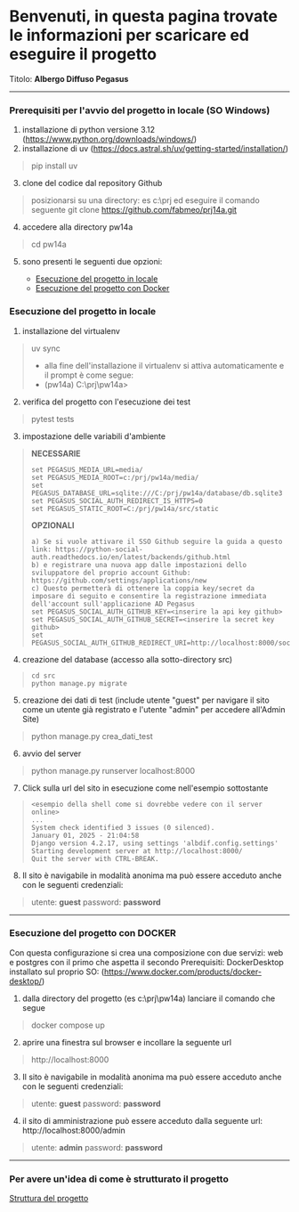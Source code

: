 # Benvenuti, in questa pagina trovate le informazioni per scaricare ed eseguire il progetto 

Titolo: **Albergo Diffuso Pegasus**

---
### Prerequisiti per l'avvio del progetto in locale (SO Windows)
1. installazione di python versione 3.12 (https://www.python.org/downloads/windows/)  
2. installazione di uv (https://docs.astral.sh/uv/getting-started/installation/)
> pip install uv
3. clone del codice dal repository Github 
> posizionarsi su una directory: es c:\prj ed eseguire il comando seguente
> git clone https://github.com/fabmeo/prj14a.git
4. accedere alla directory pw14a
> cd pw14a
5. sono presenti le seguenti due opzioni: 

   * [Esecuzione del progetto in locale](#esecuzione-del-progetto-in-locale)
   * [Esecuzione del progetto con Docker](#esecuzione-del-progetto-con-docker)

### Esecuzione del progetto in locale
1. installazione del virtualenv
> uv sync
> - alla fine dell'installazione il virtualenv si attiva automaticamente e il prompt è come segue:
> - (pw14a) C:\prj\pw14a>
2. verifica del progetto con l'esecuzione dei test
> pytest tests
3. impostazione delle variabili d'ambiente
> **NECESSARIE**
> ```
> set PEGASUS_MEDIA_URL=media/
> set PEGASUS_MEDIA_ROOT=c:/prj/pw14a/media/
> set PEGASUS_DATABASE_URL=sqlite:///C:/prj/pw14a/database/db.sqlite3
> set PEGASUS_SOCIAL_AUTH_REDIRECT_IS_HTTPS=0
> set PEGASUS_STATIC_ROOT=C:/prj/pw14a/src/static
> ```
> **OPZIONALI**
> ```
> a) Se si vuole attivare il SSO Github seguire la guida a questo link: https://python-social-auth.readthedocs.io/en/latest/backends/github.html
> b) e registrare una nuova app dalle impostazioni dello sviluppatore del proprio account Github: https://github.com/settings/applications/new 
> c) Questo permetterà di ottenere la coppia key/secret da imposare di seguito e consentire la registrazione immediata dell'account sull'applicazione AD Pegasus 
> set PEGASUS_SOCIAL_AUTH_GITHUB_KEY=<inserire la api key github>
> set PEGASUS_SOCIAL_AUTH_GITHUB_SECRET=<inserire la secret key github>
> set PEGASUS_SOCIAL_AUTH_GITHUB_REDIRECT_URI=http://localhost:8000/social/complete/github/
> ```
4. creazione del database (accesso alla sotto-directory src)
> ```
> cd src
> python manage.py migrate
> ```
5. creazione dei dati di test (include utente "guest" per navigare il sito come un utente già registrato e l'utente "admin" per accedere all'Admin Site)
> python manage.py crea_dati_test
6. avvio del server
> python manage.py runserver localhost:8000
7. Click sulla url del sito in esecuzione come nell'esempio sottostante
> ```
> <esempio della shell come si dovrebbe vedere con il server online> 
> ...
> System check identified 3 issues (0 silenced).
> January 01, 2025 - 21:04:58
> Django version 4.2.17, using settings 'albdif.config.settings'
> Starting development server at http://localhost:8000/
> Quit the server with CTRL-BREAK.
> ```
8. Il sito è navigabile in modalità anonima ma può essere acceduto anche con le seguenti credenziali:
> utente: **guest**
> password: **password**

---

### Esecuzione del progetto con DOCKER

Con questa configurazione si crea una composizione con due servizi: web e postgres con il primo che aspetta il secondo
Prerequisiti: DockerDesktop installato sul proprio SO: (https://www.docker.com/products/docker-desktop/)

1. dalla directory del progetto (es c:\prj\pw14a) lanciare il comando che segue
> docker compose up
2. aprire una finestra sul browser e incollare la seguente url
> http://localhost:8000
3. Il sito è navigabile in modalità anonima ma può essere acceduto anche con le seguenti credenziali:
> utente: **guest**
> password: **password**
4. il sito di amministrazione può essere acceduto dalla seguente url: http://localhost:8000/admin  
> utente: **admin**
> password: **password**

---

### Per avere un'idea di come è strutturato il progetto

[Struttura del progetto](docs/Partecipa.md)

